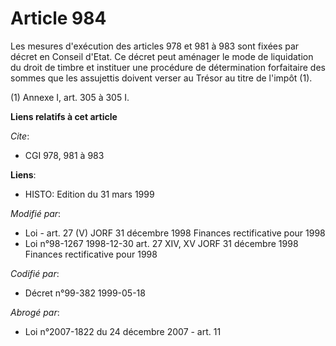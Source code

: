 # Article 984

Les mesures d'exécution des articles 978 et 981 à 983 sont fixées par décret en Conseil d'Etat. Ce décret peut aménager le
mode de liquidation du droit de timbre et instituer une procédure de détermination forfaitaire des sommes que les assujettis
doivent verser au Trésor au titre de l'impôt (1).

(1) Annexe I, art. 305 à 305 I.

**Liens relatifs à cet article**

_Cite_:

  - CGI 978, 981 à 983

**Liens**:

  - HISTO: Edition du 31 mars 1999

_Modifié par_:

  - Loi - art. 27 (V) JORF 31 décembre 1998 Finances rectificative pour 1998
  - Loi n°98-1267 1998-12-30 art. 27 XIV, XV JORF 31 décembre 1998 Finances rectificative pour 1998

_Codifié par_:

  - Décret n°99-382 1999-05-18

_Abrogé par_:

  - Loi n°2007-1822 du 24 décembre 2007 - art. 11
